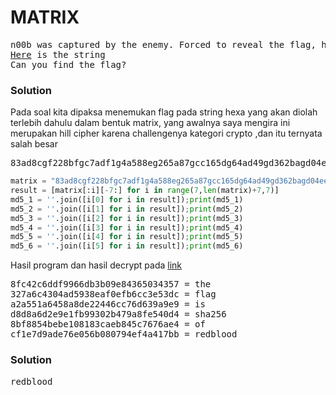 <h1><b>MATRIX</b></h1>

<pre>
n00b was captured by the enemy. Forced to reveal the flag, he disclosed this string:
<a href="http://static.beast.sdslabs.co/static/MATRIX/matrix.txt">Here</a> is the string
Can you find the flag?
</pre>

<h3><b>Solution</h3></b>
<p>Pada soal kita dipaksa menemukan flag pada string hexa yang akan diolah terlebih dahulu dalam bentuk matrix, yang awalnya saya mengira ini merupakan hill cipher karena 
challengenya kategori crypto ,dan itu ternyata salah besar
<pre>
83ad8cgf228bfgc7adf1g4a588eg265a87gcc165dg64ad49gd362bagd04eedgf459beg9a8ee7g9da116g658f0eg69db80gd3e915gb82986g3e233bgba40c0g0f42a8g906be0geec4b7g8fc789g4b7944g366a5eg6cd8cfg5c6f74g033e6ag3e9574g45a461g3390a7g5dedebg7c944bg
</pre>

```python
matrix = "83ad8cgf228bfgc7adf1g4a588eg265a87gcc165dg64ad49gd362bagd04eedgf459beg9a8ee7g9da116g658f0eg69db80gd3e915gb82986g3e233bgba40c0g0f42a8g906be0geec4b7g8fc789g4b7944g366a5eg6cd8cfg5c6f74g033e6ag3e9574g45a461g3390a7g5dedebg7c944bg"
result = [matrix[:i][-7:] for i in range(7,len(matrix)+7,7)]
md5_1 = ''.join([i[0] for i in result]);print(md5_1)
md5_2 = ''.join([i[1] for i in result]);print(md5_2)
md5_3 = ''.join([i[2] for i in result]);print(md5_3)
md5_4 = ''.join([i[3] for i in result]);print(md5_4)
md5_5 = ''.join([i[4] for i in result]);print(md5_5)
md5_6 = ''.join([i[5] for i in result]);print(md5_6)
```

<p>Hasil program dan hasil decrypt pada <a href="https://md5.gromweb.com/">link</a></p>
<pre>
8fc42c6ddf9966db3b09e84365034357 = the
327a6c4304ad5938eaf0efb6cc3e53dc = flag
a2a551a6458a8de22446cc76d639a9e9 = is
d8d8a6d2e9e1fb99302b479a8fe540d4 = sha256
8bf8854bebe108183caeb845c7676ae4 = of
cf1e7d9ade76e056b080794ef4a417bb = redblood
</pre>

<h3><b>Solution</h3></b>
<pre>
redblood
</pre>
